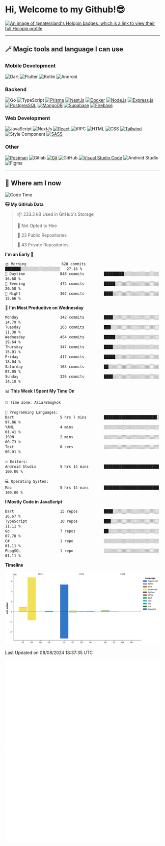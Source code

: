 # Hi, Welcome to my Github!😎

[![An image of @natersland's Holopin badges, which is a link to view their full Holopin profile](https://holopin.me/natersland)](https://holopin.io/@natersland)

---

## 🪄 Magic tools and language I can use

<h3>Mobile Development</h3>
<Span>
    <img alt="Dart" src="https://img.shields.io/badge/Dart-005394?logo=dart&logoColor=white&style=flat" /> 
    <img alt="Flutter" src="https://img.shields.io/badge/Flutter-41C8F2?logo=flutter&logoColor=white&style=flat" /> 
    <img alt="Kotlin" src="https://img.shields.io/badge/Kotlin-B125EA?logo=kotlin&logoColor=white&style=flat" />
    <img alt="Android" src="https://img.shields.io/badge/Android-2FDF85?logo=Android&logoColor=white&style=flat" />
</span>

<h3>Backend</h3>
<Span>
    <img alt="Go" src="https://img.shields.io/badge/Go-02aed9.svg?logo=go&logoColor=white" />
        <img alt="TypeScript" src="https://img.shields.io/badge/TypeScript-007ACC.svg?logo=typescript&logoColor=white" />
    <a href="#"><img alt="Prisma" src="https://img.shields.io/badge/Prisma-0D344B.svg?logo=prisma&logoColor=white"></a>
    <a href="#"><img alt="NestJs" src="https://img.shields.io/badge/Nest.js-D61F49.svg?logo=nestjs&logoColor=white"></a>
    <a href="#"><img alt="Docker" src="https://img.shields.io/badge/Docker-309AEE.svg?logo=docker&logoColor=white"></a>
    <a href="#"><img alt="Node.js" src="https://img.shields.io/badge/Node.js-43853D.svg?logo=node.js&logoColor=white"></a>
    <a href="#"><img alt="Express.js" src="https://img.shields.io/badge/Express.js-404d59.svg?logo=express&logoColor=white"></a>
        <a href="#"><img alt="PostgresSQL" src="https://custom-icon-badges.herokuapp.com/badge/PostgresSQL-2F6893.svg?logo=Postgres&logoColor=white"></a>
    <a href="#"><img alt="MongoDB" src ="https://img.shields.io/badge/MongoDB-4ea94b.svg?logo=mongodb&logoColor=white"></a>
    <a href="#"><img alt="Supabase" src="https://img.shields.io/badge/Supabase-3FCF8E.svg?logo=Supabase&logoColor=white"></a>
    <a href="#"><img alt="Firebase" src="https://img.shields.io/badge/Firebase-029BE5.svg?logo=firebase&logoColor=#029BE5"></a>
</span>

<h3>Web Development</h3>
<Span>
    <img alt="JavaScript" src="https://img.shields.io/badge/JavaScript-F7DF1E?logo=javascript&logoColor=black&style=flat" />
    <img alt="NextJs" src="https://img.shields.io/badge/Next.js-000000.svg?logo=next.js&logoColor=white" />
    <a href="#"><img alt="React" src="https://img.shields.io/badge/React-20232a.svg?logo=react&logoColor=%2361DAFB"></a>
    <img alt="tRPC" src="https://img.shields.io/badge/tRPC-3684BF.svg?logo=trpc&logoColor=white"></a>
    <img alt="HTML" src="https://img.shields.io/badge/HTML-E34F26.svg?logo=html5&logoColor=white" /> 
    <img alt="CSS" src="https://img.shields.io/badge/CSS-1572B6.svg?logo=css3&logoColor=white" />
    <a href="#"><img alt="Tailwind" src="https://img.shields.io/badge/Tailwind-38BEF8.svg?logo=TailwindCSS&logoColor=white"></a>
    <img alt="Style Component" src="https://img.shields.io/badge/-Styled%20Components-DB7093?style=flat&logo=styled-components&logoColor=white" />
    <a href="#"><img alt="SASS" src="https://img.shields.io/badge/Sass-hotpink.svg?logo=SASS&logoColor=white"></a>
</span>


<h3>Other</h3>
<span>
    <a href="#"><img alt="Postman" src="https://img.shields.io/badge/Postman-FF6C37?logo=postman&logoColor=white"></a>
    <img alt="Gitlab" src="https://img.shields.io/badge/-GitLab-D83F28?style=flat&logo=gitlab&logoColor=white" />
    <a href="#"><img alt="Git" src="https://img.shields.io/badge/Git-F05033.svg?logo=git&logoColor=white"></a>
    <img alt="GitHub" src="https://img.shields.io/badge/-Github-181717?style=flat&logo=github&logoColor=white" />
    <a href="#"><img alt="Visual Studio Code" src="https://img.shields.io/badge/Visual%20Studio%20Code-0078d7.svg?logo=visual-studio-code&logoColor=white"></a>
    <img alt="Android Studio" src="https://img.shields.io/badge/Android Studio-a4c639?logo=androidstudio&logoColor=white&style=flat" />
    <img alt="Figma" src="https://img.shields.io/badge/Figma-1794fa?logo=figma&logoColor=white&style=flat" /> 
</span>

---

## 🤔 Where am I now

<!--START_SECTION:waka-->
![Code Time](http://img.shields.io/badge/Code%20Time-547%20hrs%2048%20mins-blue)

**🐱 My GitHub Data** 

> 📦 233.3 kB Used in GitHub's Storage 
 > 
> 🚫 Not Opted to Hire
 > 
> 📜 23 Public Repositories 
 > 
> 🔑 43 Private Repositories 
 > 
**I'm an Early 🐤** 

```text
🌞 Morning                628 commits         ███████░░░░░░░░░░░░░░░░░░   27.16 % 
🌆 Daytime                848 commits         █████████░░░░░░░░░░░░░░░░   36.68 % 
🌃 Evening                474 commits         █████░░░░░░░░░░░░░░░░░░░░   20.50 % 
🌙 Night                  362 commits         ████░░░░░░░░░░░░░░░░░░░░░   15.66 % 
```
📅 **I'm Most Productive on Wednesday** 

```text
Monday                   342 commits         ████░░░░░░░░░░░░░░░░░░░░░   14.79 % 
Tuesday                  263 commits         ███░░░░░░░░░░░░░░░░░░░░░░   11.38 % 
Wednesday                454 commits         █████░░░░░░░░░░░░░░░░░░░░   19.64 % 
Thursday                 347 commits         ████░░░░░░░░░░░░░░░░░░░░░   15.01 % 
Friday                   417 commits         █████░░░░░░░░░░░░░░░░░░░░   18.04 % 
Saturday                 163 commits         ██░░░░░░░░░░░░░░░░░░░░░░░   07.05 % 
Sunday                   326 commits         ████░░░░░░░░░░░░░░░░░░░░░   14.10 % 
```


📊 **This Week I Spent My Time On** 

```text
🕑︎ Time Zone: Asia/Bangkok

💬 Programming Languages: 
Dart                     5 hrs 7 mins        ████████████████████████░   97.86 % 
YAML                     4 mins              ░░░░░░░░░░░░░░░░░░░░░░░░░   01.41 % 
JSON                     2 mins              ░░░░░░░░░░░░░░░░░░░░░░░░░   00.73 % 
Text                     0 secs              ░░░░░░░░░░░░░░░░░░░░░░░░░   00.01 % 

🔥 Editors: 
Android Studio           5 hrs 14 mins       █████████████████████████   100.00 % 

💻 Operating System: 
Mac                      5 hrs 14 mins       █████████████████████████   100.00 % 
```

**I Mostly Code in JavaScript** 

```text
Dart                     15 repos            ████░░░░░░░░░░░░░░░░░░░░░   16.67 % 
TypeScript               10 repos            ███░░░░░░░░░░░░░░░░░░░░░░   11.11 % 
Go                       7 repos             ██░░░░░░░░░░░░░░░░░░░░░░░   07.78 % 
C#                       1 repo              ░░░░░░░░░░░░░░░░░░░░░░░░░   01.11 % 
PLpgSQL                  1 repo              ░░░░░░░░░░░░░░░░░░░░░░░░░   01.11 % 
```



**Timeline**

![Lines of Code chart](https://raw.githubusercontent.com/natersland/natersland/master/assets/bar_graph.png)


 Last Updated on 08/08/2024 18:37:35 UTC
<!--END_SECTION:waka-->

![](https://raw.githubusercontent.com/natersland/my-github-stat/master/generated/languages.svg#gh-dark-mode-only)
![](https://raw.githubusercontent.com/natersland/my-github-stat/master/generated/overview.svg#gh-dark-mode-only)

 </br>

